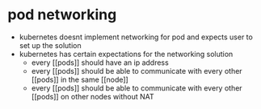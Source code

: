 # pod networking
- kubernetes doesnt implement networking for pod and expects user to set up the solution
- kubernetes has certain expectations for the networking solution
	- every [[pods]] should have an ip address
	- every [[pods]] should be able to communicate with every other [[pods]] in the same [[node]]
	- every [[pods]] should be able to communicate with every other [[pods]] on other nodes without NAT

